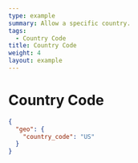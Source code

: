 ```yaml
---
type: example
summary: Allow a specific country.
tags:
  - Country Code
title: Country Code
weight: 4
layout: example
---
```


# Country Code

```json
{
  "geo": {
    "country_code": "US"
  }
}
```
